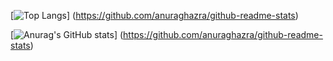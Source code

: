 [![Top Langs](https://github-readme-stats.vercel.app/api/top-langs/?username=stevenoh2003&layout=compact)]
(https://github.com/anuraghazra/github-readme-stats)

[![Anurag's GitHub stats](https://github-readme-stats.vercel.app/api?username=stevenohohohoh)]
(https://github.com/anuraghazra/github-readme-stats)
